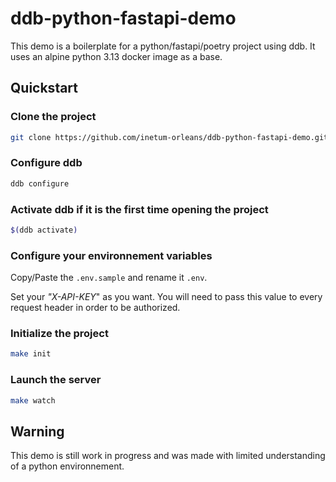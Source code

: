 # ddb-python-fastapi-demo

This demo is a boilerplate for a python/fastapi/poetry project using ddb.
It uses an alpine python 3.13 docker image as a base.

## Quickstart

### Clone the project

```bash
git clone https://github.com/inetum-orleans/ddb-python-fastapi-demo.git
```

### Configure ddb

```bash
ddb configure
```

### Activate ddb if it is the first time opening the project

```bash
$(ddb activate)
```

### Configure your environnement variables

Copy/Paste the `.env.sample` and rename it `.env`.

Set your _"X-API-KEY_" as you want. You will need to pass this value to every request header in order to be authorized.

### Initialize the project

```bash
make init
```

### Launch the server

```bash
make watch
```

## Warning

This demo is still work in progress and was made with limited understanding of a python environnement.
